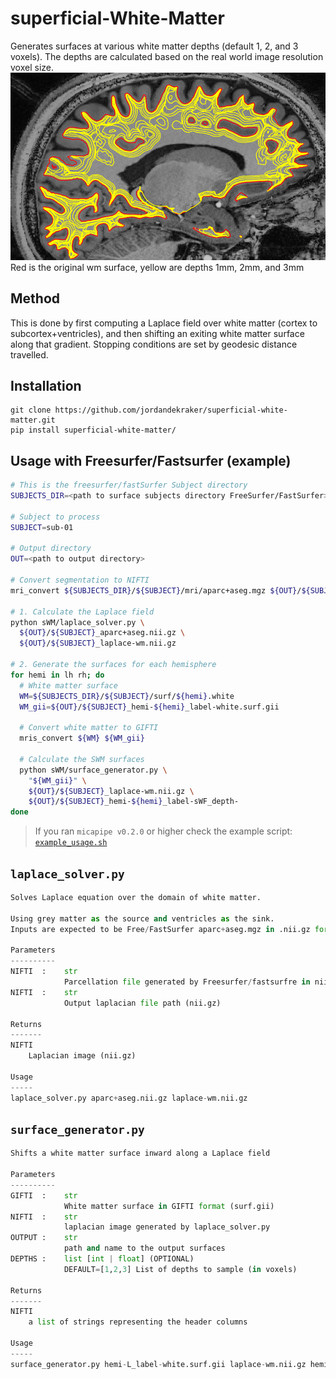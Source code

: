 # superficial-White-Matter
Generates surfaces at various white matter depths (default 1, 2, and 3 voxels).
The depths are calculated based on the real world image resolution voxel size.
![example](./scrnshot.png)
Red is the original wm surface, yellow are depths 1mm, 2mm, and 3mm

## Method
This is done by first computing a Laplace field over white matter (cortex to subcortex+ventricles), and then shifting an exiting white matter surface along that gradient.
Stopping conditions are set by geodesic distance travelled.

## Installation
```
git clone https://github.com/jordandekraker/superficial-white-matter.git
pip install superficial-white-matter/
```

## Usage with Freesurfer/Fastsurfer (example)
```bash
# This is the freesurfer/fastSurfer Subject directory
SUBJECTS_DIR=<path to surface subjects directory FreeSurfer/FastSurfer>

# Subject to process
SUBJECT=sub-01

# Output directory
OUT=<path to output directory>

# Convert segmentation to NIFTI
mri_convert ${SUBJECTS_DIR}/${SUBJECT}/mri/aparc+aseg.mgz ${OUT}/${SUBJECT}_aparc+aseg.nii.gz

# 1. Calculate the Laplace field
python sWM/laplace_solver.py \
  ${OUT}/${SUBJECT}_aparc+aseg.nii.gz \
  ${OUT}/${SUBJECT}_laplace-wm.nii.gz

# 2. Generate the surfaces for each hemisphere
for hemi in lh rh; do
  # White matter surface
  WM=${SUBJECTS_DIR}/${SUBJECT}/surf/${hemi}.white
  WM_gii=${OUT}/${SUBJECT}_hemi-${hemi}_label-white.surf.gii

  # Convert white matter to GIFTI
  mris_convert ${WM} ${WM_gii}

  # Calculate the SWM surfaces
  python sWM/surface_generator.py \
    "${WM_gii}" \
    ${OUT}/${SUBJECT}_laplace-wm.nii.gz \
    ${OUT}/${SUBJECT}_hemi-${hemi}_label-sWF_depth-
done

```


> If you ran `micapipe v0.2.0` or higher check the example script:  [`example_usage.sh`](./example_usage.sh)

## `laplace_solver.py`
```python
Solves Laplace equation over the domain of white matter.

Using grey matter as the source and ventricles as the sink.
Inputs are expected to be Free/FastSurfer aparc+aseg.mgz in .nii.gz format

Parameters
----------
NIFTI  :    str
            Parcellation file generated by Freesurfer/fastsurfre in nii.gz format (from mri/aparc+aseg.mgz).
NIFTI  :    str
            Output laplacian file path (nii.gz)

Returns
-------
NIFTI
    Laplacian image (nii.gz)

Usage
-----
laplace_solver.py aparc+aseg.nii.gz laplace-wm.nii.gz
```

## `surface_generator.py`
```python
Shifts a white matter surface inward along a Laplace field

Parameters
----------
GIFTI  :    str
            White matter surface in GIFTI format (surf.gii)
NIFTI  :    str
            laplacian image generated by laplace_solver.py
OUTPUT :    str
            path and name to the output surfaces
DEPTHS :    list [int | float] (OPTIONAL)
            DEFAULT=[1,2,3] List of depths to sample (in voxels)

Returns
-------
NIFTI
    a list of strings representing the header columns

Usage
-----
surface_generator.py hemi-L_label-white.surf.gii laplace-wm.nii.gz hemi-L_label-sWF_depth- 1,2,3
```

